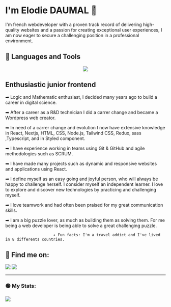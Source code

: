 # I'm Elodie DAUMAL 👋

I'm french webdeveloper with a proven track record of delivering high-quality websites and a passion for creating exceptional user experiences, I am now eager to secure a challenging position in a professional environment.


## 🧰 Languages and Tools

<p align="center">
  <a href="https://skillicons.dev">
    <img src="https://skillicons.dev/icons?i=git,github,react,nextjs,redux,sass,styledcomponents,tailwind,ts,vscode,wordpress" />
  </a>
</p>



## Enthusiastic junior frontend


➡ Logic and Mathematic enthusiast, I decided many years ago to build a career in digital science. 

➡ After a career as a R&D technician I did a carrer change and became a Wordpress web creator.

➡ In need of a carrer change and evolution I now have extensive knowledge in React, Nextjs, HTML, CSS, Node.js, Tailwind CSS, Redux, sass ,Typescript, and in Styled component.

➡ I have experience working in teams using Git & GitHub and agile methodologies such as SCRUM.

➡ I have made many projects such as dynamic and responsive websites and applications using React.

➡ I define myself as an easy going and joyful person, who will always be happy to challenge herself. I consider myself an independent learner. I love to explore and discover new technologies by practicing and challenging myself.

➡ I love teamwork and had often been praised for my great communication skills. 

➡ I am a big puzzle lover, as much as building them as solving them. For me being a web developer is being able to solve a great challenging puzzle. 

  

                         ✈ Fun facts: I'm a travel addict and I've lived in 8 differents countries.


## 🔎 Find me on:

<p align="start">
<a align="center" href = "mailto:elodiedaumal@gmail.com"><img src="https://img.shields.io/badge/-Gmail-%23333?style=for-the-badge&logo=gmail&logoColor=white"   target="_blank"></a>
<a align="center" href="https://www.linkedin.com/in/elodie-daumal-90a38b95/" target="blank"><img src="https://img.shields.io/badge/-LinkedIn-%230077B5?style=for-the-badge&logo=linkedin&logoColor=white" target="_blank"></a></p> 



---

### 🟢 My Stats:

<div>
<a href="https://github-readme-stats.vercel.app/api?username=Elodiedaumal">
  <img  align="left" src="https://github-readme-stats.vercel.app/api?username=Elodiedaumal" />
</a>
</div>








 
